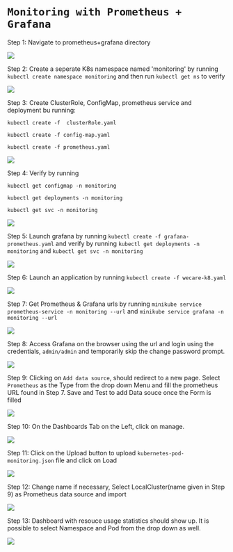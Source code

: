 # **`Monitoring with Prometheus + Grafana`**


Step 1: Navigate to prometheus+grafana directory

![](img/prometheus-grafana-1.png)


Step 2: Create a seperate K8s namespace named 'monitoring' by running `kubectl create namespace monitoring` and then run `kubectl get ns` to verify

![](img/prometheus-grafana-2.png)


Step 3: Create ClusterRole, ConfigMap, prometheus service and deployment bu running:

    kubectl create -f  clusterRole.yaml

    kubectl create -f config-map.yaml

    kubectl create -f prometheus.yaml

![](img/prometheus-grafana-3.png)


Step 4: Verify by running

    kubectl get configmap -n monitoring

    kubectl get deployments -n monitoring

    kubectl get svc -n monitoring

![](img/prometheus-grafana-4.png)


Step 5: Launch grafana by running `kubectl create -f grafana-prometheus.yaml` and verify by running `kubectl get deployments -n monitoring` and `kubectl get svc -n monitoring`

![](img/prometheus-grafana-5.png)


Step 6: Launch an application by running `kubectl create -f wecare-k8.yaml`

![](img/prometheus-grafana-6.png)


Step 7: Get Prometheus & Grafana urls by running `minikube service prometheus-service -n monitoring --url` and `minikube service grafana -n monitoring --url`

![](img/prometheus-grafana-7.png)


Step 8: Access Grafana on the browser using the url and login using the credentials, `admin/admin` and temporarily skip the change password prompt.

![](img/prometheus-grafana-8.png)


Step 9: Clicking on `Add data source`, should redirect to a new page. Select `Prometheus` as the Type from the drop down Menu and fill the prometheus URL found in Step 7. Save and Test to add Data souce once the Form is filled

![](img/prometheus-grafana-9.png)


Step 10: On the Dashboards Tab on the Left, click on manage. 

![](img/prometheus-grafana-10.png)


Step 11: Click on the Upload button to upload `kubernetes-pod-monitoring.json` file and click on Load

![](img/prometheus-grafana-11.png)


Step 12: Change name if necessary, Select LocalCluster(name given in Step 9) as Prometheus data source and import

![](img/prometheus-grafana-12.png)


Step 13: Dashboard with resouce usage statistics should show up. It is possible to select Namespace and Pod from the drop down as well.

![](img/prometheus-grafana-13.png)

